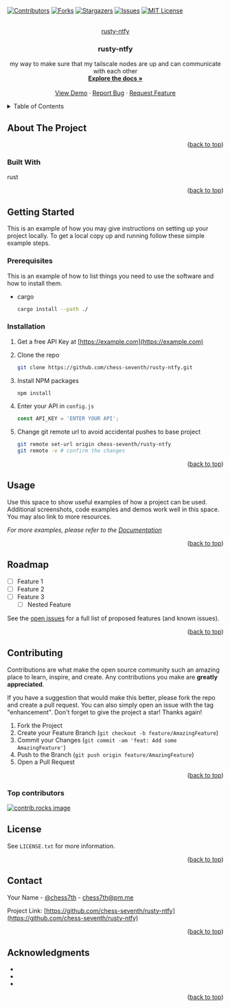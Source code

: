 <!-- Improved compatibility of back to top link: See: https://github.com/othneildrew/Best-README-Template/pull/73 -->
<a id="readme-top"></a>
<!--
*** Thanks for checking out the Best-README-Template. If you have a suggestion
*** that would make this better, please fork the repo and create a pull request
*** or simply open an issue with the tag "enhancement".
*** Don't forget to give the project a star!
*** Thanks again! Now go create something AMAZING! :D
-->

<!-- PROJECT SHIELDS -->
<!--
*** I'm using markdown "reference style" links for readability.
*** Reference links are enclosed in brackets [ ] instead of parentheses ( ).
*** See the bottom of this document for the declaration of the reference variables
*** for contributors-url, forks-url, etc. This is an optional, concise syntax you may use.
*** https://www.markdownguide.org/basic-syntax/#reference-style-links
-->
[![Contributors][contributors-shield]][contributors-url]
[![Forks][forks-shield]][forks-url]
[![Stargazers][stars-shield]][stars-url]
[![Issues][issues-shield]][issues-url]
[![MIT License][license-shield]][license-url]

<!-- PROJECT LOGO -->
<br />
<div align="center">
  <a href="https://github.com/chess-seventh/rusty-ntfy">rusty-ntfy</a>

<h3 align="center">rusty-ntfy</h3>

  <p align="center">
    my way to make sure that my tailscale nodes are up and can communicate with each other
    <br />
    <a href="https://github.com/chess-seventh/rusty-ntfy"><strong>Explore the docs »</strong></a>
    <br />
    <br />
    <a href="https://github.com/chess-seventh/rusty-ntfy">View Demo</a>
    ·
    <a href="https://github.com/chess-seventh/rusty-ntfy/issues/new?labels=bug&template=bug-report---.md">Report Bug</a>
    ·
    <a href="https://github.com/chess-seventh/rusty-ntfy/issues/new?labels=enhancement&template=feature-request---.md">Request Feature</a>
  </p>
</div>

<!-- TABLE OF CONTENTS -->
<details>
  <summary>Table of Contents</summary>
  <ol>
    <li>
      <a href="#about-the-project">About The Project</a>
      <ul>
        <li><a href="#built-with">Built With</a></li>
      </ul>
    </li>
    <li>
      <a href="#getting-started">Getting Started</a>
      <ul>
        <li><a href="#prerequisites">Prerequisites</a></li>
        <li><a href="#installation">Installation</a></li>
      </ul>
    </li>
    <li><a href="#usage">Usage</a></li>
    <li><a href="#roadmap">Roadmap</a></li>
    <li><a href="#contributing">Contributing</a></li>
    <li><a href="#license">License</a></li>
    <li><a href="#contact">Contact</a></li>
    <li><a href="#acknowledgments">Acknowledgments</a></li>
  </ol>
</details>

<!-- ABOUT THE PROJECT -->
## About The Project

<p align="right">(<a href="#readme-top">back to top</a>)</p>

### Built With

rust

<p align="right">(<a href="#readme-top">back to top</a>)</p>

<!-- GETTING STARTED -->
## Getting Started

This is an example of how you may give instructions on setting up your project locally.
To get a local copy up and running follow these simple example steps.

### Prerequisites

This is an example of how to list things you need to use the software and how to install them.

* cargo

  ```sh
  cargo install --path ./
  ```

### Installation

1. Get a free API Key at [https://example.com](https://example.com)
2. Clone the repo

   ```sh
   git clone https://github.com/chess-seventh/rusty-ntfy.git
   ```

3. Install NPM packages

   ```sh
   npm install
   ```

4. Enter your API in `config.js`

   ```js
   const API_KEY = 'ENTER YOUR API';
   ```

5. Change git remote url to avoid accidental pushes to base project

   ```sh
   git remote set-url origin chess-seventh/rusty-ntfy
   git remote -v # confirm the changes
   ```

<p align="right">(<a href="#readme-top">back to top</a>)</p>

<!-- USAGE EXAMPLES -->
## Usage

Use this space to show useful examples of how a project can be used. Additional screenshots, code examples and demos work well in this space. You may also link to more resources.

_For more examples, please refer to the [Documentation](https://example.com)_

<p align="right">(<a href="#readme-top">back to top</a>)</p>

<!-- ROADMAP -->
## Roadmap

* [ ] Feature 1
* [ ] Feature 2
* [ ] Feature 3
  * [ ] Nested Feature

See the [open issues](https://github.com/chess-seventh/rusty-ntfy/issues) for a full list of proposed features (and known issues).

<p align="right">(<a href="#readme-top">back to top</a>)</p>

<!-- CONTRIBUTING -->
## Contributing

Contributions are what make the open source community such an amazing place to learn, inspire, and create. Any contributions you make are **greatly appreciated**.

If you have a suggestion that would make this better, please fork the repo and create a pull request. You can also simply open an issue with the tag "enhancement".
Don't forget to give the project a star! Thanks again!

1. Fork the Project
2. Create your Feature Branch (`git checkout -b feature/AmazingFeature`)
3. Commit your Changes (`git commit -am 'feat: Add some AmazingFeature'`)
4. Push to the Branch (`git push origin feature/AmazingFeature`)
5. Open a Pull Request

<p align="right">(<a href="#readme-top">back to top</a>)</p>

### Top contributors

<a href="https://github.com/chess-seventh/rusty-ntfy/graphs/contributors">
  <img src="https://contrib.rocks/image?repo=chess-seventh/rusty-ntfy" alt="contrib.rocks image" />
</a>

<!-- LICENSE -->
## License

See `LICENSE.txt` for more information.

<p align="right">(<a href="#readme-top">back to top</a>)</p>

<!-- CONTACT -->
## Contact

Your Name - [@chess7th](https://twitter.com/chess7th) - <chess7th@pm.me>

Project Link: [https://github.com/chess-seventh/rusty-ntfy](https://github.com/chess-seventh/rusty-ntfy)

<p align="right">(<a href="#readme-top">back to top</a>)</p>

<!-- ACKNOWLEDGMENTS -->
## Acknowledgments

* []()
* []()
* []()

<p align="right">(<a href="#readme-top">back to top</a>)</p>

<!-- MARKDOWN LINKS & IMAGES -->
<!-- https://www.markdownguide.org/basic-syntax/#reference-style-links -->
[contributors-shield]: https://img.shields.io/github/contributors/chess-seventh/rusty-ntfy.svg?style=for-the-badge
[contributors-url]: https://github.com/chess-seventh/rusty-ntfy/graphs/contributors
[forks-shield]: https://img.shields.io/github/forks/chess-seventh/rusty-ntfy.svg?style=for-the-badge
[forks-url]: https://github.com/chess-seventh/rusty-ntfy/network/members
[stars-shield]: https://img.shields.io/github/stars/chess-seventh/rusty-ntfy.svg?style=for-the-badge
[stars-url]: https://github.com/chess-seventh/rusty-ntfy/stargazers
[issues-shield]: https://img.shields.io/github/issues/chess-seventh/rusty-ntfy.svg?style=for-the-badge
[issues-url]: https://github.com/chess-seventh/rusty-ntfy/issues
[license-shield]: https://img.shields.io/github/license/chess-seventh/rusty-ntfy.svg?style=for-the-badge
[license-url]: https://github.com/chess-seventh/rusty-ntfy/blob/master/LICENSE.txt
